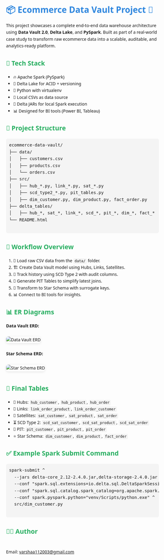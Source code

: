 <!DOCTYPE html>
<html lang="en">
<head>
  <meta charset="UTF-8" />
  <title>Ecommerce Data Vault 🚀</title>
  <style>
    body {
      font-family: 'Segoe UI', sans-serif;
      background-color: #fdfdfd;
      padding: 2em;
      line-height: 1.6;
    }
    h1 {
      color: #2e86de;
    }
    h2 {
      color: #27ae60;
    }
    code {
      background: #f4f4f4;
      padding: 2px 4px;
      border-radius: 4px;
    }
    pre {
      background: #f4f4f4;
      padding: 10px;
      overflow-x: auto;
      border-radius: 6px;
    }
    img {
      max-width: 100%;
      border-radius: 8px;
      margin: 10px 0;
      box-shadow: 0 2px 8px rgba(0,0,0,0.1);
    }
  </style>
</head>
<body>

  <h1>📦 Ecommerce Data Vault Project 🚀</h1>

  <p>
    This project showcases a complete end-to-end data warehouse architecture using <strong>Data Vault 2.0</strong>, 
    <strong>Delta Lake</strong>, and <strong>PySpark</strong>. Built as part of a real-world case study to transform raw ecommerce data into a scalable, auditable, and analytics-ready platform.
  </p>

  <h2>🧰 Tech Stack</h2>
  <ul>
    <li>🔥 Apache Spark (PySpark)</li>
    <li>🧊 Delta Lake for ACID + versioning</li>
    <li>🐍 Python with virtualenv</li>
    <li>📁 Local CSVs as data source</li>
    <li>🧪 Delta JARs for local Spark execution</li>
    <li>📊 Designed for BI tools (Power BI, Tableau)</li>
  </ul>

  <h2>📁 Project Structure</h2>
  <pre>
ecommerce-data-vault/
├── data/
│   ├── customers.csv
│   ├── products.csv
│   └── orders.csv
├── src/
│   ├── hub_*.py, link_*.py, sat_*.py
│   ├── scd_type2_*.py, pit_tables.py
│   ├── dim_customer.py, dim_product.py, fact_order.py
├── delta_tables/
│   ├── hub_*, sat_*, link_*, scd_*, pit_*, dim_*, fact_*
└── README.html
  </pre>

  <h2>🧠 Workflow Overview</h2>
  <ol>
    <li>🔽 Load raw CSV data from the <code>data/</code> folder.</li>
    <li>🏗️ Create Data Vault model using Hubs, Links, Satellites.</li>
    <li>📜 Track history using SCD Type 2 with audit columns.</li>
    <li>📌 Generate PIT Tables to simplify latest joins.</li>
    <li>🌟 Transform to Star Schema with surrogate keys.</li>
    <li>📊 Connect to BI tools for insights.</li>
  </ol>

  <h2>📊 ER Diagrams</h2>
  <p><strong>Data Vault ERD:</strong></p>
  <img src="https://raw.githubusercontent.com/your-username/your-repo/main/docs/datavault_erd.png" alt="Data Vault ERD">

  <p><strong>Star Schema ERD:</strong></p>
  <img src="https://raw.githubusercontent.com/your-username/your-repo/main/docs/star_erd.png" alt="Star Schema ERD">

  <h2>🏁 Final Tables</h2>
  <ul>
    <li>🔷 Hubs: <code>hub_customer</code>, <code>hub_product</code>, <code>hub_order</code></li>
    <li>🔗 Links: <code>link_order_product</code>, <code>link_order_customer</code></li>
    <li>📑 Satellites: <code>sat_customer</code>, <code>sat_product</code>, <code>sat_order</code></li>
    <li>⏳ SCD Type 2: <code>scd_sat_customer</code>, <code>scd_sat_product</code>, <code>scd_sat_order</code></li>
    <li>📌 PIT: <code>pit_customer</code>, <code>pit_product</code>, <code>pit_order</code></li>
    <li>⭐ Star Schema: <code>dim_customer</code>, <code>dim_product</code>, <code>fact_order</code></li>
  </ul>

  <h2>✅ Example Spark Submit Command</h2>
  <pre>
spark-submit ^
  --jars delta-core_2.12-2.4.0.jar,delta-storage-2.4.0.jar ^
  --conf "spark.sql.extensions=io.delta.sql.DeltaSparkSessionExtension" ^
  --conf "spark.sql.catalog.spark_catalog=org.apache.spark.sql.delta.catalog.DeltaCatalog" ^
  --conf spark.pyspark.python="venv/Scripts/python.exe" ^
  src/dim_customer.py
  </pre>

  <h2>👩‍💻 Author</h2>
  <p>
    <br>Email: <a href="mailto:varshaa112003@gmail.com">varshaa112003@gmail.com</a>
  </p>

</body>
</html>

